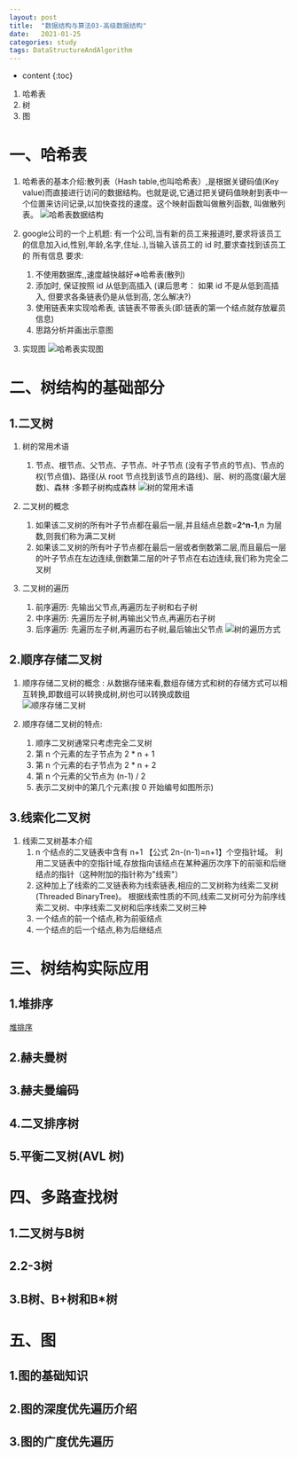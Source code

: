 ```yaml
---
layout: post
title:  "数据结构与算法03-高级数据结构"
date:   2021-01-25
categories: study
tags: DataStructureAndAlgorithm
---
```


* content
{:toc}

1. 哈希表
2. 树
3. 图




# 一、哈希表
1. 哈希表的基本介绍:散列表（Hash table,也叫哈希表）,是根据关键码值(Key value)而直接进行访问的数据结构。也就是说,它通过把关键码值映射到表中一个位置来访问记录,以加快查找的速度。这个映射函数叫做散列函数, 叫做散列表。
![哈希表数据结构](/assets/01.java提升计划/01.数据结构与算法/03/哈希表数据结构.jpg)

2. google公司的一个上机题:
有一个公司,当有新的员工来报道时,要求将该员工的信息加入id,性别,年龄,名字,住址..),当输入该员工的 id 时,要求查找到该员工的 所有信息
要求:
    1. 不使用数据库,,速度越快越好=>哈希表(散列)
    2. 添加时, 保证按照 id 从低到高插入 (课后思考： 如果 id 不是从低到高插入, 但要求各条链表仍是从低到高, 怎么解决?)
    3. 使用链表来实现哈希表, 该链表不带表头(即:链表的第一个结点就存放雇员信息)
    4. 思路分析并画出示意图

3. 实现图
![哈希表实现图](/assets/01.java提升计划/01.数据结构与算法/03/哈希表实现图.jpg)

# 二、树结构的基础部分

## 1.二叉树
1. 树的常用术语
    1. 节点、根节点、父节点、子节点、叶子节点 (没有子节点的节点)、节点的权(节点值)、路径(从 root 节点找到该节点的路线)、层、树的高度(最大层数)、森林 :多颗子树构成森林
    ![树的常用术语](/assets/01.java提升计划/01.数据结构与算法/03/树的常用术语.jpg)

2. 二叉树的概念
    1. 如果该二叉树的所有叶子节点都在最后一层,并且结点总数=**2^n-1**,n 为层数,则我们称为满二叉树
    2. 如果该二叉树的所有叶子节点都在最后一层或者倒数第二层,而且最后一层的叶子节点在左边连续,倒数第二层的叶子节点在右边连续,我们称为完全二叉树

3. 二叉树的遍历
    1. 前序遍历: 先输出父节点,再遍历左子树和右子树
    2. 中序遍历: 先遍历左子树,再输出父节点,再遍历右子树
    3. 后序遍历: 先遍历左子树,再遍历右子树,最后输出父节点
    ![树的遍历方式](/assets/01.java提升计划/01.数据结构与算法/03/树的遍历方式.jpg)

## 2.顺序存储二叉树
1. 顺序存储二叉树的概念 : 从数据存储来看,数组存储方式和树的存储方式可以相互转换,即数组可以转换成树,树也可以转换成数组  
![顺序存储二叉树](/assets/01.java提升计划/01.数据结构与算法/03/顺序存储二叉树.jpg)

2. 顺序存储二叉树的特点:
    1. 顺序二叉树通常只考虑完全二叉树
    2. 第 n 个元素的左子节点为 2 \* n + 1
    3. 第 n 个元素的右子节点为 2 \* n + 2
    4. 第 n 个元素的父节点为 (n-1) / 2
    5. 表示二叉树中的第几个元素(按 0 开始编号如图所示)

## 3.线索化二叉树
1. 线索二叉树基本介绍  
    1. n 个结点的二叉链表中含有 n+1 【公式 2n-(n-1)=n+1】个空指针域。 利用二叉链表中的空指针域,存放指向该结点在某种遍历次序下的前驱和后继结点的指针（这种附加的指针称为"线索"）
    2. 这种加上了线索的二叉链表称为线索链表,相应的二叉树称为线索二叉树(Threaded BinaryTree)。 根据线索性质的不同,线索二叉树可分为前序线索二叉树、中序线索二叉树和后序线索二叉树三种
    3. 一个结点的前一个结点,称为前驱结点
    4. 一个结点的后一个结点,称为后继结点

# 三、树结构实际应用

## 1.堆排序
[堆排序](https://ttk1907.github.io/2021/01/19/java-DataStructureAndAlgorithm02/#8%E5%A0%86%E6%8E%92%E5%BA%8F)

## 2.赫夫曼树
## 3.赫夫曼编码
## 4.二叉排序树
## 5.平衡二叉树(AVL 树)

# 四、多路查找树

## 1.二叉树与B树
## 2.2-3树
## 3.B树、B+树和B\*树

# 五、图

## 1.图的基础知识
## 2.图的深度优先遍历介绍
## 3.图的广度优先遍历
